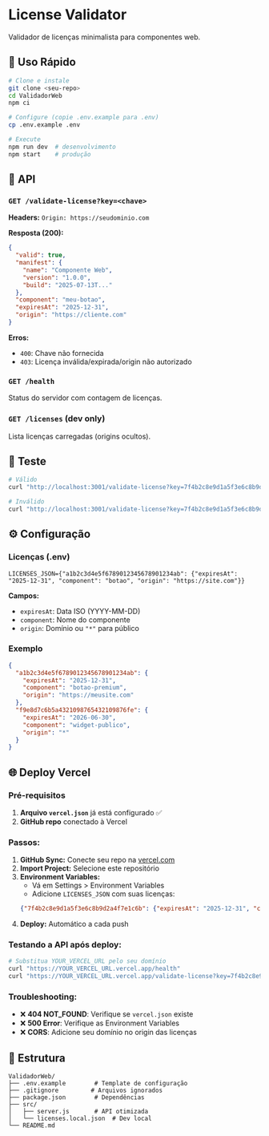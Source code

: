 # License Validator

Validador de licenças minimalista para componentes web.

## 📡 Uso Rápido

```bash
# Clone e instale
git clone <seu-repo>
cd ValidadorWeb
npm ci

# Configure (copie .env.example para .env)
cp .env.example .env

# Execute
npm run dev  # desenvolvimento
npm start    # produção
```

## 📡 API

### `GET /validate-license?key=<chave>`

**Headers:** `Origin: https://seudominio.com`

**Resposta (200):**
```json
{
  "valid": true,
  "manifest": {
    "name": "Componente Web",
    "version": "1.0.0", 
    "build": "2025-07-13T..."
  },
  "component": "meu-botao",
  "expiresAt": "2025-12-31",
  "origin": "https://cliente.com"
}
```

**Erros:**
- `400`: Chave não fornecida
- `403`: Licença inválida/expirada/origin não autorizado

### `GET /health`
Status do servidor com contagem de licenças.

### `GET /licenses` (dev only)
Lista licenças carregadas (origins ocultos).

## 🧪 Teste

```bash
# Válido
curl "http://localhost:3001/validate-license?key=7f4b2c8e9d1a5f3e6c8b9d2a4f7e1c6b" -H "Origin: http://localhost:3000"

# Inválido
curl "http://localhost:3001/validate-license?key=7f4b2c8e9d1a5f3e6c8b9d2a4f7e1c6b" -H "Origin: https://outro-site.com"
```

## ⚙️ Configuração

### Licenças (.env)
```env
LICENSES_JSON={"a1b2c3d4e5f6789012345678901234ab": {"expiresAt": "2025-12-31", "component": "botao", "origin": "https://site.com"}}
```

**Campos:**
- `expiresAt`: Data ISO (YYYY-MM-DD)
- `component`: Nome do componente  
- `origin`: Domínio ou `"*"` para público

### Exemplo
```json
{
  "a1b2c3d4e5f6789012345678901234ab": {
    "expiresAt": "2025-12-31",
    "component": "botao-premium", 
    "origin": "https://meusite.com"
  },
  "f9e8d7c6b5a4321098765432109876fe": {
    "expiresAt": "2026-06-30",
    "component": "widget-publico",
    "origin": "*"
  }
}
```

## 🌐 Deploy Vercel

### Pré-requisitos
1. **Arquivo `vercel.json`** já está configurado ✅
2. **GitHub repo** conectado à Vercel

### Passos:
1. **GitHub Sync:** Conecte seu repo na [vercel.com](https://vercel.com)
2. **Import Project:** Selecione este repositório
3. **Environment Variables:** 
   - Vá em Settings > Environment Variables
   - Adicione `LICENSES_JSON` com suas licenças:
   ```json
   {"7f4b2c8e9d1a5f3e6c8b9d2a4f7e1c6b": {"expiresAt": "2025-12-31", "component": "botao", "origin": "*"}}
   ```
4. **Deploy:** Automático a cada push

### Testando a API após deploy:
```bash
# Substitua YOUR_VERCEL_URL pelo seu domínio
curl "https://YOUR_VERCEL_URL.vercel.app/health"
curl "https://YOUR_VERCEL_URL.vercel.app/validate-license?key=7f4b2c8e9d1a5f3e6c8b9d2a4f7e1c6b" -H "Origin: http://localhost:3000"
```

### Troubleshooting:
- ❌ **404 NOT_FOUND**: Verifique se `vercel.json` existe
- ❌ **500 Error**: Verifique as Environment Variables
- ❌ **CORS**: Adicione seu domínio no origin das licenças

## 📁 Estrutura
```
ValidadorWeb/
├── .env.example        # Template de configuração
├── .gitignore         # Arquivos ignorados
├── package.json        # Dependências
├── src/
│   ├── server.js       # API otimizada
│   └── licenses.local.json  # Dev local
└── README.md
```
